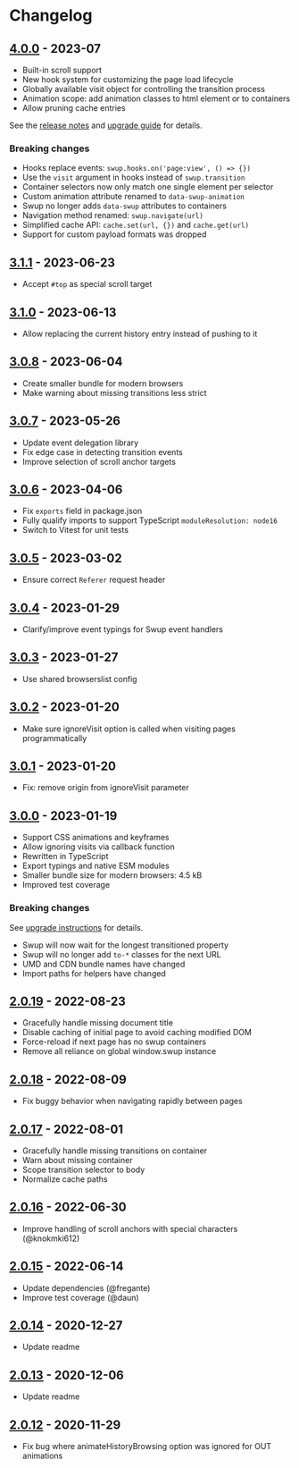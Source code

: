 # Changelog

<!-- ## [Unreleased] -->

## [4.0.0] - 2023-07

- Built-in scroll support
- New hook system for customizing the page load lifecycle
- Globally available visit object for controlling the transition process
- Animation scope: add animation classes to html element or to containers
- Allow pruning cache entries

See the [release notes](https://swup.js.org/announcements/swup-4/) and
[upgrade guide](https://swup.js.org/getting-started/upgrading/) for details.

### Breaking changes

- Hooks replace events: `swup.hooks.on('page:view', () => {})`
- Use the `visit` argument in hooks instead of `swup.transition`
- Container selectors now only match one single element per selector
- Custom animation attribute renamed to `data-swup-animation`
- Swup no longer adds `data-swup` attributes to containers
- Navigation method renamed: `swup.navigate(url)`
- Simplified cache API: `cache.set(url, {})` and `cache.get(url)`
- Support for custom payload formats was dropped

## [3.1.1] - 2023-06-23

- Accept `#top` as special scroll target

## [3.1.0] - 2023-06-13

- Allow replacing the current history entry instead of pushing to it

## [3.0.8] - 2023-06-04

- Create smaller bundle for modern browsers
- Make warning about missing transitions less strict

## [3.0.7] - 2023-05-26

- Update event delegation library
- Fix edge case in detecting transition events
- Improve selection of scroll anchor targets

## [3.0.6] - 2023-04-06

- Fix `exports` field in package.json
- Fully qualify imports to support TypeScript `moduleResolution: node16`
- Switch to Vitest for unit tests

## [3.0.5] - 2023-03-02

- Ensure correct `Referer` request header

## [3.0.4] - 2023-01-29

- Clarify/improve event typings for Swup event handlers

## [3.0.3] - 2023-01-27

- Use shared browserslist config

## [3.0.2] - 2023-01-20

- Make sure ignoreVisit option is called when visiting pages programmatically

## [3.0.1] - 2023-01-20

- Fix: remove origin from ignoreVisit parameter

## [3.0.0] - 2023-01-19

- Support CSS animations and keyframes
- Allow ignoring visits via callback function
- Rewritten in TypeScript
- Export typings and native ESM modules
- Smaller bundle size for modern browsers: 4.5 kB
- Improved test coverage

### Breaking changes

See [upgrade instructions](https://swup.js.org/getting-started/upgrading-v3/) for details.

- Swup will now wait for the longest transitioned property
- Swup will no longer add `to-*` classes for the next URL
- UMD and CDN bundle names have changed
- Import paths for helpers have changed

## [2.0.19] - 2022-08-23

- Gracefully handle missing document title
- Disable caching of initial page to avoid caching modified DOM
- Force-reload if next page has no swup containers
- Remove all reliance on global window.swup instance

## [2.0.18] - 2022-08-09

- Fix buggy behavior when navigating rapidly between pages

## [2.0.17] - 2022-08-01

- Gracefully handle missing transitions on container
- Warn about missing container
- Scope transition selector to body
- Normalize cache paths

## [2.0.16] - 2022-06-30

- Improve handling of scroll anchors with special characters (@knokmki612)

## [2.0.15] - 2022-06-14

- Update dependencies (@fregante)
- Improve test coverage (@daun)

## [2.0.14] - 2020-12-27

- Update readme

## [2.0.13] - 2020-12-06

- Update readme

## [2.0.12] - 2020-11-29

- Fix bug where animateHistoryBrowsing option was ignored for OUT animations

[Unreleased]: https://github.com/swup/swup/compare/4.0.0...HEAD

[4.0.0]: https://github.com/swup/swup/releases/tag/4.0.0
[3.1.1]: https://github.com/swup/swup/releases/tag/3.1.1
[3.1.0]: https://github.com/swup/swup/releases/tag/3.1.0
[3.0.8]: https://github.com/swup/swup/releases/tag/3.0.8
[3.0.7]: https://github.com/swup/swup/releases/tag/3.0.7
[3.0.6]: https://github.com/swup/swup/releases/tag/3.0.6
[3.0.5]: https://github.com/swup/swup/releases/tag/3.0.5
[3.0.4]: https://github.com/swup/swup/releases/tag/3.0.4
[3.0.3]: https://github.com/swup/swup/releases/tag/3.0.3
[3.0.2]: https://github.com/swup/swup/releases/tag/3.0.2
[3.0.1]: https://github.com/swup/swup/releases/tag/3.0.1
[3.0.0]: https://github.com/swup/swup/releases/tag/3.0.0
[2.0.19]: https://github.com/swup/swup/releases/tag/2.0.19
[2.0.18]: https://github.com/swup/swup/releases/tag/2.0.18
[2.0.17]: https://github.com/swup/swup/releases/tag/2.0.17
[2.0.16]: https://github.com/swup/swup/releases/tag/2.0.16
[2.0.15]: https://github.com/swup/swup/releases/tag/2.0.15
[2.0.14]: https://github.com/swup/swup/releases/tag/2.0.14
[2.0.13]: https://github.com/swup/swup/releases/tag/2.0.13
[2.0.12]: https://github.com/swup/swup/releases/tag/2.0.12

